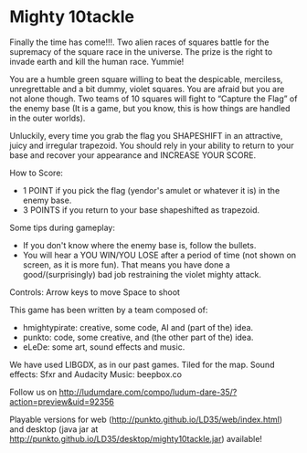# Mighty 10tackle

Finally the time has come!!!. Two alien races of squares battle for the supremacy of the square race in the universe. The prize is the right to invade earth and kill the human race. Yummie! 

You are a humble green square willing to beat the despicable, merciless, unregrettable and a bit dummy, violet squares. You are afraid but you are not alone though. Two teams of 10 squares will fight to “Capture the Flag” of the enemy base (It is a game, but you know, this is how things are handled in the outer worlds).

Unluckily, every time you grab the flag you SHAPESHIFT in an attractive, juicy and irregular trapezoid. You should rely in your ability to return to your base and recover your appearance and INCREASE YOUR SCORE. 

How to Score: 
- 1 POINT if you pick the flag (yendor's amulet or whatever it is) in the enemy base. 
- 3 POINTS if you return to your base shapeshifted as trapezoid. 

Some tips during gameplay: 
- If you don't know where the enemy base is, follow the bullets. 
- You will hear a YOU WIN/YOU LOSE after a period of time (not shown on screen, as it is more fun). That means you have done a good/(surprisingly) bad job restraining the violet mighty attack. 

Controls: 
Arrow keys to move 
Space to shoot 

This game has been written by a team composed of: 

- hmightypirate: creative, some code, AI and (part of the) idea. 
- punkto: code, some creative, and (the other part of the) idea. 
- eLeDe: some art, sound effects and music. 

We have used LIBGDX, as in our past games. 
Tiled for the map. 
Sound effects: Sfxr and Audacity 
Music: beepbox.co

Follow us on http://ludumdare.com/compo/ludum-dare-35/?action=preview&uid=92356

Playable versions for web (http://punkto.github.io/LD35/web/index.html) and desktop (java jar at http://punkto.github.io/LD35/desktop/mighty10tackle.jar) available!


